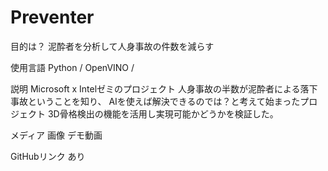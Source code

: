 # Preventer

目的は？
泥酔者を分析して人身事故の件数を減らす

使用言語
Python / OpenVINO / 

説明
Microsoft x Intelゼミのプロジェクト
人身事故の半数が泥酔者による落下事故ということを知り、
AIを使えば解決できるのでは？と考えて始まったプロジェクト
3D骨格検出の機能を活用し実現可能かどうかを検証した。

メディア
画像
デモ動画

GitHubリンク
あり
